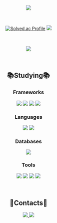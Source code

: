 <div align=center>
	<img src="https://capsule-render.vercel.app/api?type=waving&color=auto&height=200&section=header&text=Juhye0k's%20Github!&fontSize=90" />	
</div>
<br><br>
<div align=center>
	
[![Solved.ac Profile](http://mazassumnida.wtf/api/v2/generate_badge?boj=kyoung0161)](https://solved.ac/kyoung0161/)
<img src="https://github-readme-stats.vercel.app/api?username=Juhye0k&show_icons=true&theme=holi">
</div>
<br><br>
<div align=center>
	<div>
	<img src="https://github-readme-stats.vercel.app/api/top-langs/?username=Juhye0k&layout=compact">

<div>
<br><br>
	<h2>📚Studying📚</h2>
    <h3>Frameworks</h3>
  <img src="https://img.shields.io/badge/Spring Boot-6DB33F?style=flat-square&logo=Spring boot&logoColor=white"/>
    <img src="https://img.shields.io/badge/Spring-6DB33F?style=flat-square&logo=Spring&logoColor=white"/>
    <img src="https://img.shields.io/badge/Spring JPA-6DB33F?style=flat-square&logo=Spring&logoColor=white"/>
    <img src="https://img.shields.io/badge/NestjS-E0234E?style=flat-square&logo=NestJs&logoColor=white"/>
    <h3>Languages</h3>
    <img src="https://img.shields.io/badge/Java-F7DF1E?style=flat-square&logo=Java&logoColor=white"/>
    <img src="https://img.shields.io/badge/C-A8B9CC?style=flat-square&logo=C&logoColor=white"/>
    <br>
    <h3>Databases</h3>
    <img src="https://img.shields.io/badge/MySQL-4479A1?style=flat-square&logo=MySQL&logoColor=white"/>
    <br>
    <h3>Tools</h3>
    <img src="https://img.shields.io/badge/Docker-2496ED?style=flat-square&logo=Docker&logoColor=white"/>
    <img src="https://img.shields.io/badge/Discord-5865F2?style=flat-square&logo=Discord&logoColor=white"/>
    <img src="https://img.shields.io/badge/Jira-0052CC?style=flat-square&logo=Jira&logoColor=white"/>
    <img src="https://img.shields.io/badge/Notion-000000?style=flat-square&logo=Notion&logoColor=white"/>
</div>
<br><br>
<div>
<h2>📮Contacts📮</h2>
<span>
  <a href="https://www.instagram.com/juhye0k_01/">
    <img src="https://img.shields.io/badge/Instagram-ff69b4?style=plastic&logo=Instagram&logoColor=white"/>
  </a>
</span>
<span>
  <a href="https://velog.io/@kyoung0161/posts">
    <img src="https://img.shields.io/badge/velog-20C997?style=plastic&logo=velog&logoColor=white"/>
  </a>
</span>
</div>
 



